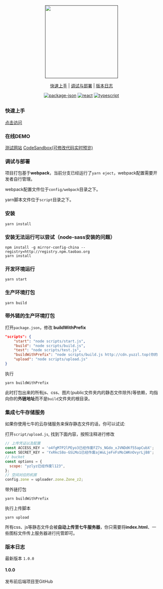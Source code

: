 <p align="center">
  <a href="">
    <img src="http://cdn.yuzzl.top/logo-text.svg" width="240px">
  </a>
</p>

<p align="center">
  <a href="#快速上手">快速上手</a>&nbsp;|&nbsp;<a href="#调试与部署">调试与部署</a>&nbsp;|&nbsp;<a href="#版本日志">版本日志</a>
</p>

<p align="center">
  <a href="https://img.shields.io/github/package-json/v/yuzhanglong/YuJudge"><img src="https://img.shields.io/github/package-json/v/yuzhanglong/YuJudge" alt="package-json"></a>
  <a href="https://img.shields.io/badge/react-16.13.1-blue?logo=react"><img src="https://img.shields.io/badge/react-16.13.1-blue?logo=react" alt="react"></a>
  <a href="https://img.shields.io/badge/typescript-3.7.2-blue?logo=typescript"><img src="https://img.shields.io/badge/typescript-3.7.2-blue?logo=typescript" alt="typescript"></a>
</p>

<h2 align="center"></h2>

### 快速上手

[点击访问](http://docs.yuzzl.top/)

### 在线DEMO

[测试网站](http://oj.yuzzl.top/)
[CodeSandbox(可修改代码实时预览)](https://codesandbox.io/s/adoring-blackburn-ru7kr)

###  调试与部署

项目打包基于**webpack**，当前分支已经运行了`yarn eject`，webpack配置需要开发者自行管理。

webpack配置文件位于`config/webpack`目录之下。

yarn脚本文件位于`script`目录之下。

### 安装
```shell
yarn install
```

### 安装无法运行可以尝试（node-sass安装的问题）
```
npm install -g mirror-config-china --registry=http://registry.npm.taobao.org
yarn install
```

### 开发环境运行

```shell
yarn start
```

### 生产环境打包

```shell
yarn build
```

### 带外链的生产环境打包

打开`package.json`，修改 **buildWithPrefix**

```json {5}
"scripts": {
    "start": "node scripts/start.js",
    "build": "node scripts/build.js",
    "test": "node scripts/test.js",
    "buildWithPrefix": "node scripts/build.js http://cdn.yuzzl.top(你的外链地址)",
    "upload": "node scripts/upload.js"
}
```

执行

```shell
yarn buildWithPrefix
```

此时打包出来的所有js、css、图片(public文件夹内的静态文件除外)等依赖，均指向你的**外链地址**而不是`build`文件夹的根目录。

### 集成七牛存储服务

如果你使用七牛的云存储服务来保存静态文件的话，你可以试试: 

打开`script/upload.js`, 找到下面内容，按照注释进行修改

```javascript
// 上传凭证以及配置
const ACCESS_KEY = 'o4fgM7P2lPEyo3已经作废FZ7s_NGdo_xJVNDdKf55apCubX';
const SECRET_KEY = 'YxRkcS8o-GSLMo1已经作废ajWuLjeFxFsMo1WKnOvyrLjB8';
// bucket
const options = {
  scope: "yzlyz已经作废l123",
};
// 空间对应的机房
config.zone = uploader.zone.Zone_z2;
```

带外链打包

```shell
yarn buildWithPrefix
```

执行上传脚本

```shell
yarn upload
```
所有css、js等静态文件会被**自动上传至七牛服务器**，你只需要将**index.html**、一些图标文件传上服务器进行托管即可。


### 版本日志

最新版本 `1.0.0`

#### 1.0.0

发布前后端项目至GitHub
